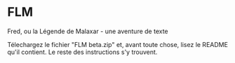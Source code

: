 # FLM
Fred, ou la Légende de Malaxar - une aventure de texte

Télechargez le fichier "FLM beta.zip" et, avant toute chose, lisez le README qu'il contient. Le reste des instructions s'y trouvent.
